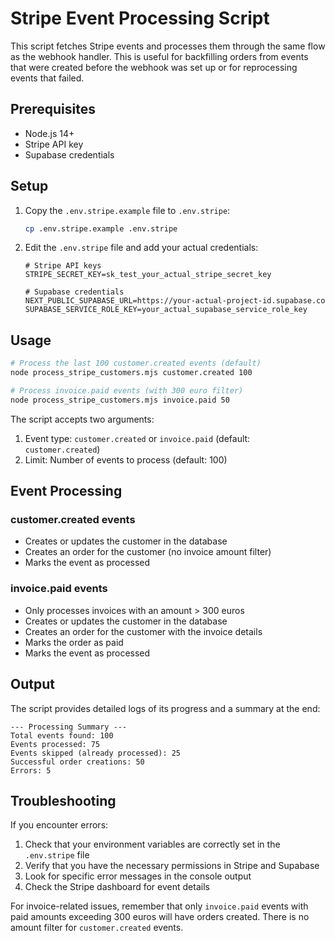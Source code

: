 # Stripe Event Processing Script

This script fetches Stripe events and processes them through the same flow as the webhook handler. This is useful for backfilling orders from events that were created before the webhook was set up or for reprocessing events that failed.

## Prerequisites

- Node.js 14+
- Stripe API key
- Supabase credentials

## Setup

1. Copy the `.env.stripe.example` file to `.env.stripe`:
   ```bash
   cp .env.stripe.example .env.stripe
   ```

2. Edit the `.env.stripe` file and add your actual credentials:
   ```
   # Stripe API keys
   STRIPE_SECRET_KEY=sk_test_your_actual_stripe_secret_key
   
   # Supabase credentials
   NEXT_PUBLIC_SUPABASE_URL=https://your-actual-project-id.supabase.co
   SUPABASE_SERVICE_ROLE_KEY=your_actual_supabase_service_role_key
   ```

## Usage

```bash
# Process the last 100 customer.created events (default)
node process_stripe_customers.mjs customer.created 100

# Process invoice.paid events (with 300 euro filter)
node process_stripe_customers.mjs invoice.paid 50
```

The script accepts two arguments:
1. Event type: `customer.created` or `invoice.paid` (default: `customer.created`)
2. Limit: Number of events to process (default: 100)

## Event Processing

### customer.created events
- Creates or updates the customer in the database
- Creates an order for the customer (no invoice amount filter)
- Marks the event as processed

### invoice.paid events
- Only processes invoices with an amount > 300 euros
- Creates or updates the customer in the database
- Creates an order for the customer with the invoice details
- Marks the order as paid
- Marks the event as processed

## Output

The script provides detailed logs of its progress and a summary at the end:

```
--- Processing Summary ---
Total events found: 100
Events processed: 75
Events skipped (already processed): 25
Successful order creations: 50
Errors: 5
```

## Troubleshooting

If you encounter errors:

1. Check that your environment variables are correctly set in the `.env.stripe` file
2. Verify that you have the necessary permissions in Stripe and Supabase
3. Look for specific error messages in the console output
4. Check the Stripe dashboard for event details

For invoice-related issues, remember that only `invoice.paid` events with paid amounts exceeding 300 euros will have orders created. There is no amount filter for `customer.created` events. 